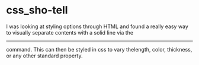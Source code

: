 # css_sho-tell

I was looking at styling options through HTML and found a really easy way to visually separate contents with a solid line via the <hr> command. This can then be styled in css to vary thelength, color, thickness, or any other standard property.
